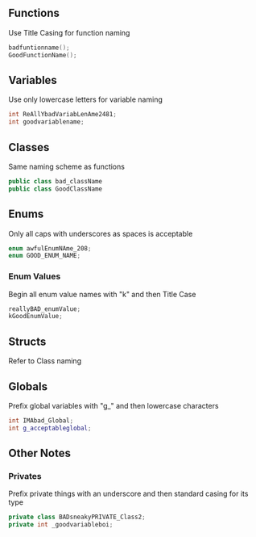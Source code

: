 ## Functions
Use Title Casing for function naming

```Cpp
badfuntionname();
GoodFunctionName();
```
## Variables
Use only lowercase letters for variable naming

```Cpp
int ReAllYbadVariabLenAme2481;
int goodvariablename;
```
## Classes
Same naming scheme as functions

```Cpp
public class bad_className
public class GoodClassName
```
## Enums
Only all caps with underscores as spaces is acceptable

```Cpp
enum awfulEnumNAme_208;
enum GOOD_ENUM_NAME;
```
### Enum Values
Begin all enum value names with "k" and then Title Case

```Cpp
reallyBAD_enumValue;
kGoodEnumValue;
```

## Structs
Refer to Class naming

## Globals
Prefix global variables with "g_" and then lowercase characters
```Cpp
int IMAbad_Global;
int g_acceptableglobal;
```

## Other Notes
### Privates
Prefix private things with an underscore and then standard casing for its type

```Cpp
private class BADsneakyPRIVATE_Class2;
private int _goodvariableboi;
```
